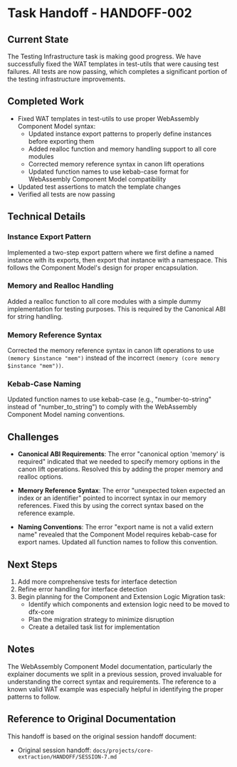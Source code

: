 # Task Handoff - HANDOFF-002

## Current State

The Testing Infrastructure task is making good progress. We have successfully fixed the WAT templates in test-utils that were causing test failures. All tests are now passing, which completes a significant portion of the testing infrastructure improvements.

## Completed Work

- Fixed WAT templates in test-utils to use proper WebAssembly Component Model syntax:
  - Updated instance export patterns to properly define instances before exporting them
  - Added realloc function and memory handling support to all core modules
  - Corrected memory reference syntax in canon lift operations
  - Updated function names to use kebab-case format for WebAssembly Component Model compatibility
- Updated test assertions to match the template changes
- Verified all tests are now passing

## Technical Details

### Instance Export Pattern

Implemented a two-step export pattern where we first define a named instance with its exports, then export that instance with a namespace. This follows the Component Model's design for proper encapsulation.

### Memory and Realloc Handling

Added a realloc function to all core modules with a simple dummy implementation for testing purposes. This is required by the Canonical ABI for string handling.

### Memory Reference Syntax

Corrected the memory reference syntax in canon lift operations to use `(memory $instance "mem")` instead of the incorrect `(memory (core memory $instance "mem"))`.

### Kebab-Case Naming

Updated function names to use kebab-case (e.g., "number-to-string" instead of "number_to_string") to comply with the WebAssembly Component Model naming conventions.

## Challenges

- **Canonical ABI Requirements**: The error "canonical option 'memory' is required" indicated that we needed to specify memory options in the canon lift operations. Resolved this by adding the proper memory and realloc options.

- **Memory Reference Syntax**: The error "unexpected token expected an index or an identifier" pointed to incorrect syntax in our memory references. Fixed this by using the correct syntax based on the reference example.

- **Naming Conventions**: The error "export name is not a valid extern name" revealed that the Component Model requires kebab-case for export names. Updated all function names to follow this convention.

## Next Steps

1. Add more comprehensive tests for interface detection
2. Refine error handling for interface detection
3. Begin planning for the Component and Extension Logic Migration task:
   - Identify which components and extension logic need to be moved to dfx-core
   - Plan the migration strategy to minimize disruption
   - Create a detailed task list for implementation

## Notes

The WebAssembly Component Model documentation, particularly the explainer documents we split in a previous session, proved invaluable for understanding the correct syntax and requirements. The reference to a known valid WAT example was especially helpful in identifying the proper patterns to follow.

## Reference to Original Documentation

This handoff is based on the original session handoff document:

- Original session handoff: `docs/projects/core-extraction/HANDOFF/SESSION-7.md`
